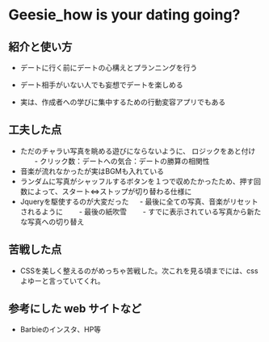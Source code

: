 # Geesie_how is your dating going?

## 紹介と使い方

  - デートに行く前にデートの心構えとプランニングを行う

  - デート相手がいない人でも妄想でデートを楽しめる

  - 実は、作成者への学びに集中するための行動変容アプリでもある

## 工夫した点

  - ただのチャラい写真を眺める遊びにならないように、
  ロジックをあと付け
  　　- クリック数：デートへの気合：デートの勝算の相関性
  - 音楽が流れなかったが実はBGMも入れている
  - ランダムに写真がシャッフルするボタンを１つで収めたかったため、押す回数によって、スタート⇔ストップが切り替わる仕様に
  - Jqueryを駆使するのが大変だった
  　  - 最後に全ての写真、音楽がリセットされるように
  　　- 最後の紙吹雪
  　　- すでに表示されている写真から新たな写真への切り替え

## 苦戦した点

  - CSSを美しく整えるのがめっちゃ苦戦した。次これを見る頃までには、cssよゆーと言っていてくれ。

## 参考にした web サイトなど

  - Barbieのインスタ、HP等
  